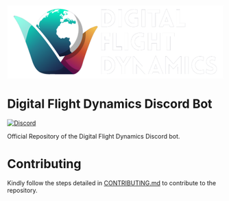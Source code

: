 <img src="https://github.com/Digital-Flight-Dynamics/discord-bot/blob/master/.github/LogoWithText.png?raw=true">

# Digital Flight Dynamics Discord Bot

[![Discord](https://img.shields.io/discord/808790838163406848.svg?label=&logo=discord&logoColor=ffffff&color=7289DA&labelColor=7289DA)](https://discord.gg/REGJgP4gZd)

Official Repository of the Digital Flight Dynamics Discord bot.

# Contributing

Kindly follow the steps detailed in [CONTRIBUTING.md](.github/CONTRIBUTING.md) to contribute to the repository.
